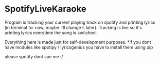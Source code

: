 # SpotifyLiveKaraoke

Program is tracking your current playing track on spotify and printing lyrics (in terminal for now, maybe I'll change it later). Tracking is live so it's printing lyrics everytime the song is switched.
 
Everything here is made just for self-development purposes.
*if you dont have modules like spotipy / lyricsgenius you have to install them using pip

please spotify dont sue me :/
